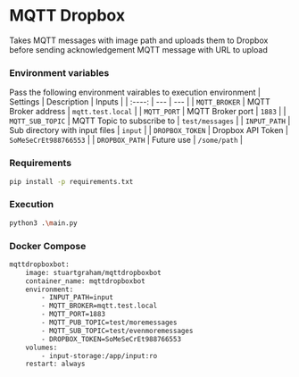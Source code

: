 # MQTT Dropbox
Takes MQTT messages with image path and uploads them to Dropbox before sending acknowledgement MQTT message with
URL to upload

### Environment variables
Pass the following environment vairables to execution environment
| Settings | Description | Inputs |
| :----: | --- | --- |
| `MQTT_BROKER` | MQTT Broker address | `mqtt.test.local` |
| `MQTT_PORT` | MQTT Broker port | `1883` |
| `MQTT_SUB_TOPIC` | MQTT Topic to subscribe to | `test/messages` |
| `INPUT_PATH` | Sub directory with input files | `input` |
| `DROPBOX_TOKEN` | Dropbox API Token | `SoMeSeCrEt988766553` |
| `DROPBOX_PATH` | Future use | `/some/path` |

### Requirements
```sh
pip install -p requirements.txt
```

### Execution 
```sh
python3 .\main.py
```

### Docker Compose
```sh 
mqttdropboxbot:
    image: stuartgraham/mqttdropboxbot
    container_name: mqttdropboxbot
    environment:
        - INPUT_PATH=input
        - MQTT_BROKER=mqtt.test.local
        - MQTT_PORT=1883
        - MQTT_PUB_TOPIC=test/moremessages
        - MQTT_SUB_TOPIC=test/evenmoremessages
        - DROPBOX_TOKEN=SoMeSeCrEt988766553
    volumes:
        - input-storage:/app/input:ro
    restart: always
```